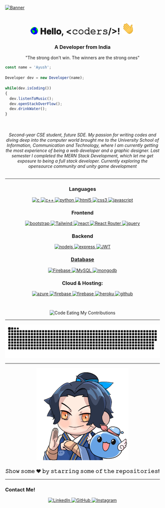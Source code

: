 [![Banner](https://lh3.googleusercontent.com/fife/APg5EOZTXTyVbQM7TlzPtAdczVdblyLMcsOXmw_FLieWocC7bRaulbpjDORR-zDvofTrIVYNfxYTfpn13vnlMRIGk-VV38fQEg66_sLIKsMxOuUEdQSiJNvcl8-nugUYd2-sErXSFlv2bQL8bQeaK63K1LrBXych0L_IyzX_vQlOEWqCGFF-5DWMDdTL3r877S0mRZHnYaK9XtBQtB9D0jeNfdakD-Ay58WHHQZRr7BrPquZtmejB-m6TP8kE_rCkX5snUsV694x0sTN4vLVX_knQVZgx-BM_yyg2Goookl3kIZhdNSNpjbQEzrZqRpPiFSEhjmRdwbLaPItpSEmWsVSErOix1YaOw47CE9hdnLBOvXtcdIa40EIKfso3p0ASzh2kWGPYJ23QtMgwKwZYKjkKrYrVmaF1ts8amktxfbsFpzzxP7glH6ys3liq0-ZSLOO1GeKjgeKO_AjtXvDXYHDLIuORbvd1M5J4kZ8YcGwnoKvR4HsjV6Pl9sQNf7AAGiywwKHX0LDcbwS9lLxZ6RZVSIJMqcE2zN_QMWdU0QUd79GpPY-kJKQ_Se4FMmKv3E0hvIHh0KWuyH20i2j5CEFLEQ7DCuwsFPyZmJLZAQ5lgZjGn0N5FLVpx49P65MPcFEbwiP57HVbT3IrHqL4V32ii82mEkGFrlWb7W0E9wR-F5aXTyIJ9FH0dJVGGXQKev9TN0d9SOLUumqBKaF-_EUeUTAzgxMD-T86i80wiEGKy7VRq1xp9pnNPSArUt-QE02xRRVG-E2VmCVB1y4DdUAQVyNiqgCgHQ3WmEx2cRQqGz5MoU2p_zF9vJrKcuFDzrG0uQ5o7oeY_ECnoNhG9YTbLdrNq4Fx52ShM4Y6wzpDElJIE1BmcFmHv2zPpHpqeVlZYVmQKpcdN2-tS2mIPiQhxXWH7jawUR5ePk94r4EYNnx8OKUDtGs5ikZXEAkNqMNkANx5JXbzA8wVQlv5bfs-qUlOaYeEIJlQrXizwJ867mBQsGQxqj8u9n7MXc082A_InGoI1mHgDRMxLjUc3gOxDZRsZ12lOkfKik4PsUMsTmB05yoOfo80g4EmI9PD06j0blTqU8tGJTxb3AorhgHoBDxqxGdhQe8UHg_bRdf6McYPuUcSYdgsV7z6bwORA3uAPrSxSZ3vQwL0zHFHme6UTrHIk5N4UVdhTUnY4Q9hY_ILKHLwKqowlWHzVBbetAw5HBdgT9wjF_YPJND64dDG2SjE25-dsdDV_qPhSlIOrchOSgmZEsT3qDC5sFNLraSFdu-qh-NFGItUSxCnOgIghIQu7W0MVLhuJUlaNs-ck4r9-jQAP6x1EWQlgzIRtNL4XKcRPBXBW3W4CuClL60fttm-0Qr0wbm4UcrnR0gVYINK4ku3OUVc_noZS07imGTuXiGV-EZZB6MzDq-ILW8jINkoyvzxbv8QMqoH4V-KaiUyjt4_kC19PNLh-P-xA0br-UJ8vyV0zPnR1etunKCqzMB-DDqf0Z3ZMRceEETSB9mtfvyvkjdck2L1g8Gr2D8nnui1Sjx9a8e6L7oY1nXZ738viNvpC_nRY1pqmUqec0=w1920-h955)](https://www.linkedin.com/in/ayush-baliyan/)
<h1 align="center">
  <img src="GIF/Earth.gif" width="24px">
  𝐇𝐞𝐥𝐥𝐨, &lt;𝚌𝚘𝚍𝚎𝚛𝚜/&gt;!
  <img src="GIF/Hi.gif" width="40px" />
</h1>
<h3 align="center">A Developer from India</h3>
<p align="center">"The strong don't win. The winners are the strong ones"</p>

```js
const name = 'Ayush';

Developer dev = new Developer(name);

while(dev.isCoding())
{
  dev.listenToMusic();
  dev.openStackOverFlow();
  dev.drinkWater();
}
```
<br>
<h6 align="center" color="white" width="40%">Second-year CSE student, future SDE. My passion for writing codes and diving deep into the computer world brought me to the University School of Information, Communication and Technology, where I am currently getting the most experience of being a web developer and a graphic designer. Last semester I completed the MERN Stack Development, which let me get exposure to being a full stack developer. Currently exploring the opensource community and unity game development</h6>
<!-- <hr>
<h3>My Stats On GitHub!</h3>
<p align="center">
<img width="48%"
   src="https://github-readme-stats.vercel.app/api?username=ayush-baliyan-19&show_icons=true&theme=tokyonight" 
/>
</p>-->
<hr> 

<h3 align="center">Languages</h3>
<p align="center">
  <a href="https://www.cprogramming.com/" target="_blank"> 
    <img src="https://img.shields.io/badge/C%20programming-A8B9CC.svg?style=for-the-badge&logo=c&logoColor=white"
      alt="c"/>
  </a>
  <a href="https://www.cprogramming.com/" target="_blank"> 
    <img src="https://img.shields.io/badge/c++-%2300599C.svg?style=for-the-badge&logo=c%2B%2B&logoColor=white"
      alt="c++"/>
  </a>
  <a href="https://www.python.org" target="_blank"> 
    <img src="https://img.shields.io/badge/python-3670A0?style=for-the-badge&logo=python&logoColor=ffdd54" 
      alt="python"/> 
  </a>
  <a href="https://www.w3.org/html/" target="_blank"> 
    <img src="https://img.shields.io/badge/html-E34F26.svg?style=for-the-badge&logo=html5&logoColor=white"
      alt="html5"/> 
  </a>
  <a href="https://www.w3schools.com/css/" target="_blank">
    <img src="https://img.shields.io/badge/css-1572B6.svg?style=for-the-badge&logo=css3&logoColor=white"
      alt="css3"/>
  </a>
  <a href="https://developer.mozilla.org/en-US/docs/Web/JavaScript" target="_blank"> 
    <img src="https://img.shields.io/badge/Javascript-F7DF1E.svg?style=for-the-badge&logo=javascript&logoColor=black"
      alt="javascript"/> 
  </a>
</p>

<h3 align="center">Frontend</h3>
<p align="center">
      <a href="https://getbootstrap.com" target="_blank">
    <img src="https://img.shields.io/badge/bootstrap-7952B3.svg?style=for-the-badge&logo=bootstrap&logoColor=white"
      alt="bootstrap"/>
  </a>
  <a href="https://tailwindcss.com/" target="_blank">
    <img src="https://img.shields.io/badge/tailwindcss-%2338B2AC.svg?style=for-the-badge&logo=tailwind-css&logoColor=white"
      alt="Tailwind"/>
  </a>
  <a href="https://reactjs.org/" target="_blank"> 
    <img src="https://img.shields.io/badge/reactjs-61DAFB.svg?style=for-the-badge&logo=react&logoColor=black"
      alt="react"/> 
  </a>
  <a href="" target="_blank">
    <img src="https://img.shields.io/badge/React_Router-CA4245?style=for-the-badge&logo=react-router&logoColor=white" alt="React Router"/> 
  </a>
  <a href="https://jquery.com/" target="_blank">
    <img src="https://img.shields.io/badge/jquery-0769AD.svg?style=for-the-badge&logo=jquery&logoColor=white" alt="jquery"/> 
  </a> 
 
</p>

<h3 align="center">Backend</h3>
<p align="center">
  <a href="https://nodejs.org" target="_blank"> 
    <img src="https://img.shields.io/badge/node.js-339933.svg?style=for-the-badge&logo=nodedotjs&logoColor=white"
      alt="nodejs"/> 
  </a>
  <a href="https://expressjs.com" target="_blank">
    <img src="https://img.shields.io/badge/express-000000.svg?style=for-the-badge&logo=express&logoColor=white"
      alt="express" />
  <a href="https://expressjs.com" target="_blank">
    <img src="https://img.shields.io/badge/JWT-black?style=for-the-badge&logo=JSON%20web%20tokens"
      alt="JWT" />
</p>

<h3 align="center">Database</h3>
<p align="center">
  <a href="" target="_blank"> 
    <img src="https://img.shields.io/badge/firebase-%23039BE5.svg?style=for-the-badge&logo=firebase"
      alt="Firebase"/> 
  </a>
  <a href="" target="_blank"> 
    <img src="https://img.shields.io/badge/mysql-%2300000f.svg?style=for-the-badge&logo=mysql&logoColor=white"
      alt="MySQL"/> 
  </a>
  <a href="https://www.mongodb.com/" target="_blank"> 
    <img src="https://img.shields.io/badge/mongodb-47A248.svg?style=for-the-badge&logo=mongodb&logoColor=white"
      alt="mongodb"/> 
  </a> 
</p>

<h3 align="center">Cloud & Hosting:</h3>
<p align="center">

  <a href="" target="_blank">
    <img  src="https://img.shields.io/badge/vercel-%23000000.svg?style=for-the-badge&logo=vercel&logoColor=white" alt="azure"/> 
  </a>
  <a href="https://firebase.google.com/" target="_blank">
    <img src="https://img.shields.io/badge/firebase-FFCA28.svg?style=for-the-badge&logo=firebase&logoColor=black" alt="firebase"/>
  </a>
  <a href="https://netlify.com/" target="_blank">
    <img src="https://img.shields.io/badge/netlify-00C7B7.svg?style=for-the-badge&logo=netlify&logoColor=black" alt="firebase"/>
  </a>
  <a href="https://heroku.com" target="_blank"> 
    <img src="https://img.shields.io/badge/heroku-430098.svg?style=for-the-badge&logo=heroku&logoColor=white"
      alt="heroku"/> 
  </a>
    <a href="https://github.com/MR-DHRUV" target="_blank">
    <img src="https://img.shields.io/badge/github-181717.svg?style=for-the-badge&logo=github&logoColor=white" alt="github" />
  </a> 
</p>
<br>
<p align="center">
  <img src="https://github.com/your-username/your-repository-name/raw/master/contributions.gif" alt="Code Eating My Contributions" />
</p>
<hr>

  ![𝙶𝚒𝚝𝚑𝚞𝚋 𝙲𝚘𝚗𝚝𝚛𝚒𝚋𝚞𝚝𝚒𝚘𝚗 𝙶𝚛𝚊𝚙𝚑](github-contribution-grid-snake.svg)
  
<hr>

<div align="center">
  <div width="100%">
    <img src="GIF/bow.gif" height="300"/>
  </div>

### 𝚂𝚑𝚘𝚠 𝚜𝚘𝚖𝚎 ❤️ 𝚋𝚢 𝚜𝚝𝚊𝚛𝚛𝚒𝚗𝚐 𝚜𝚘𝚖𝚎 𝚘𝚏 𝚝𝚑𝚎 𝚛𝚎𝚙𝚘𝚜𝚒𝚝𝚘𝚛𝚒𝚎𝚜!
</div>
<hr>
<h3>Contact Me!</h3>
<p align="center">
  <a href="https://www.linkedin.com/in/ayush-baliyan">
    <img src="https://img.shields.io/badge/LinkedIn-blue?logo=linkedin&logoColor=white&style=for-the-badge" alt="LinkedIn" />
  </a>
  <a href="https://github.com/Ayush-Baliyan-19">
    <img src="https://img.shields.io/badge/Github-white?logo=github&logoColor=black&style=for-the-badge" alt="GitHub" />
  </a>
  <a href="https://www.instagram.com/ayush__baliyan">
    <img src="https://img.shields.io/badge/Instagram-E4405F?style=for-the-badge&logo=instagram&logoColor=white" alt="Instagram" />
  </a>
</p>

